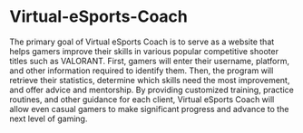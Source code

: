 # Virtual-eSports-Coach

The primary goal of Virtual eSports Coach is to serve as a website that helps gamers improve their skills in various popular competitive shooter titles such as VALORANT. First, gamers will enter their username, platform, and other information required to identify them. Then, the program will retrieve their statistics, determine which skills need the most improvement, and offer advice and mentorship. By providing customized training, practice routines, and other guidance for each client, Virtual eSports Coach will allow even casual gamers to make significant progress and advance to the next level of gaming.
